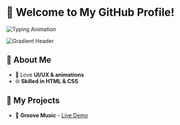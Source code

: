 # 🚀 Welcome to My GitHub Profile! 

![Typing Animation](https://readme-typing-svg.herokuapp.com?font=Fira+Code&size=30&pause=1000&color=F7B42C&width=600&lines=Hey!+I'm+Vedant;Welcome+to+my+GitHub!;Exploring+the+World+of+Web+Design!+💻)

![Gradient Header](https://capsule-render.vercel.app/api?type=waving&color=gradient&height=200&section=header&text=Vedant's%20GitHub&fontSize=40&fontAlignY=35)

## 🌟 About Me

- 🎨 Love **UI/UX & animations**
- 🌐 **Skilled in HTML & CSS**

## 🚀 My Projects

- 🎵 **Groove Music** - [Live Demo](#)
